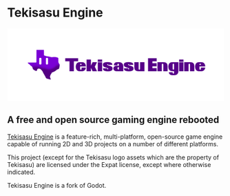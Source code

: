 # Tekisasu Engine

<p align="center">
    <img src="tekisasuengine-logo.png" width="600" alt="Tekisasu Engine logo">
</p>

## A free and open source gaming engine rebooted

[Tekisasu Engine](https://dev.tekisasu.com) is a feature-rich, 
multi-platform, open-source game engine capable of running 2D
and 3D projects on a number of different platforms.

This project (except for the Tekisasu logo assets which are the
property of Tekisasu) are licensed under the Expat license, except
where otherwise indicated.

Tekisasu Engine is a fork of Godot.
